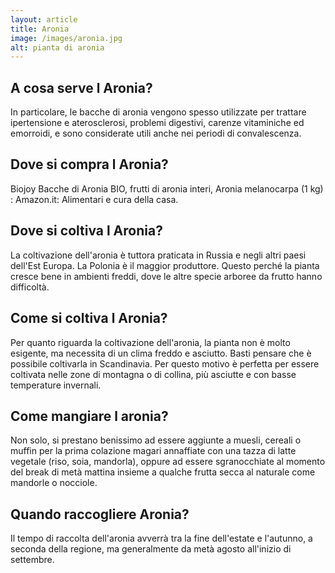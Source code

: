 ```yaml
---
layout: article
title: Aronia
image: /images/aronia.jpg
alt: pianta di aronia
---
```


## A cosa serve l Aronia?

In particolare, le bacche di aronia vengono spesso utilizzate per trattare ipertensione e aterosclerosi, problemi digestivi, carenze vitaminiche ed emorroidi, e sono considerate utili anche nei periodi di convalescenza.

## Dove si compra l Aronia?

Biojoy Bacche di Aronia BIO, frutti di aronia interi, Aronia melanocarpa (1 kg) : Amazon.it: Alimentari e cura della casa.

## Dove si coltiva l Aronia?

La coltivazione dell'aronia è tuttora praticata in Russia e negli altri paesi dell'Est Europa. La Polonia è il maggior produttore. Questo perché la pianta cresce bene in ambienti freddi, dove le altre specie arboree da frutto hanno difficoltà.

## Come si coltiva l Aronia?

Per quanto riguarda la coltivazione dell'aronia, la pianta non è molto esigente, ma necessita di un clima freddo e asciutto. Basti pensare che è possibile coltivarla in Scandinavia. Per questo motivo è perfetta per essere coltivata nelle zone di montagna o di collina, più asciutte e con basse temperature invernali.

## Come mangiare l aronia?

Non solo, si prestano benissimo ad essere aggiunte a muesli, cereali o muffin per la prima colazione magari annaffiate con una tazza di latte vegetale (riso, soia, mandorla), oppure ad essere sgranocchiate al momento del break di metà mattina insieme a qualche frutta secca al naturale come mandorle o nocciole.

## Quando raccogliere Aronia?

Il tempo di raccolta dell'aronia avverrà tra la fine dell'estate e l'autunno, a seconda della regione, ma generalmente da metà agosto all'inizio di settembre.

